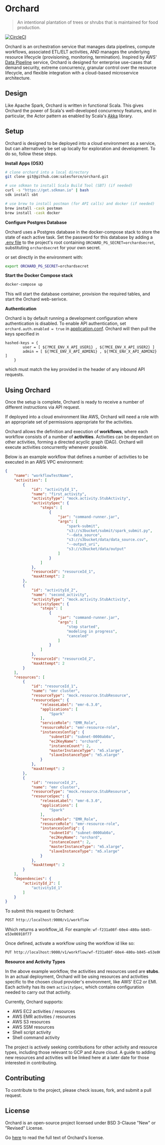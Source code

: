 # Orchard

> An intentional plantation of trees or shrubs that is maintained for food production.

[![CircleCI](https://circleci.com/gh/salesforce/orchard.svg?style=svg)](https://circleci.com/gh/salesforce/orchard)

Orchard is an orchestration service that manages data pipelines, compute workflows, associated ETL/ELT activities, AND manages the underlying resource lifecycle (provisioning, monitoring, termination).
Inspired by AWS' [Data Pipeline](https://aws.amazon.com/datapipeline/) service, Orchard is designed for enterprise use-cases that demand security, extreme concurrency, granular control over the resource lifecycle, and flexible integration with a cloud-based microservice architecture.

## Design
Like Apache Spark, Orchard is written in functional Scala. This gives Orchard the power of Scala's well-developed concurrency features, and in particular, the Actor pattern as enabled by Scala's [Akka](https://github.com/akka/akka) library.

## Setup
Orchard is designed to be deployed into a cloud environment as a service, but can alternatively be set up locally for exploration and development. To do so, follow these steps. 

**Install Apps (OSX)**
```sh
# clone orchard into a local directory
git clone git@github.com:salesforce/orchard.git

# use sdkman to install Scala Build Tool (SBT) (if needed)
curl -s "https://get.sdkman.io" | bash
sdk install sbt

# use brew to install postman (for API calls) and docker (if needed)
brew install -cask postman
brew install -cask docker
```

**Configure Postgres Database**

Orchard uses a Postgres database in the docker-compose stack to store the state of each active task. Set the password for this database by adding a [.env file](https://docs.docker.com/compose/environment-variables/#the-env-file) to the project's root containing `ORCHARD_PG_SECRET=orchardsecret`, substituting `orchardsecret` for your own secret.

or set directly in the environment with:
```sh
export ORCHARD_PG_SECRET=orchardsecret
```

**Start the Docker Compose stack**
```sh
docker-compose up
```

This will start the database container, provision the required tables, and start the Orchard web-serivce. 

**Authentication**

Orchard is by default running a development configuration where authentication is disabled. To enable API authentication, set `orchard.auth.enabled = true` in [application.conf](https://github.com/salesforce/orchard/blob/master/orchard-ws/conf/application.conf). Orchard will then pull the keys specified in 
```
hashed-keys = {
        user = [ ${?MCE_ENV_X_API_USER1} , ${?MCE_ENV_X_API_USER2} ]
        admin = [ ${?MCE_ENV_X_API_ADMIN1} , ${?MCE_ENV_X_API_ADMIN2} ]
    }
```
which must match the key provided in the header of any inbound API requests. 

## Using Orchard
Once the setup is complete, Orchard is ready to receive a number of different instructions via API request.

If deployed into a cloud environment like AWS, Orchard will need a role with an appropriate set of permissions appropriate for the activities. 

Orchard allows the definition and execution of **workflows**, where each workflow consists of a number of **activities**. Activities can be dependant on other activities, forming a directed acyclic graph (DAG). Orchard will execute activities concurrently whenever possible.

Below is an example workflow that defines a number of activities to be executed in an AWS VPC environment:

```json
{
    "name": "workflowTestName",
    "activities": [
        {
            "id": "activityId_1",
            "name": "first_activity",
            "activityType": "mock.activity.StubActivity",
            "activitySpec": {
                "steps": [
                    {
                        "jar": "command-runner.jar",
                        "args": [
                            "spark-submit",
                            "s3://s3bucket/submit/spark_submit.py",
                            "--data_source",
                            "s3://s3bucket/data/data_source.csv",
                            "--output_uri",
                            "s3://s3bucket/data/output"
                        ]
                    }
                ]
            },
            "resourceId": "resourceId_1",
            "maxAttempt": 2
        },
        {
            "id": "activityId_2",
            "name": "second_activity",
            "activityType": "mock.activity.StubActivity",
            "activitySpec": {
                "steps": [
                    {
                        "jar": "command-runner.jar",
                        "args": [
                            "step started",
                            "modeling in progress",
                            "canceled"
                        ]
                    }
                ]
            },
            "resourceId": "resourceId_2",
            "maxAttempt": 2
        }
    ],
    "resources": [
        {
            "id": "resourceId_1",
            "name": "emr cluster",
            "resourceType": "mock.resource.StubResource",
            "resourceSpec": {
                "releaseLabel": "emr-6.3.0",
                "applications": [
                    "Spark"
                ],
                "serviceRole": "EMR_Role",
                "resourceRole": "emr-resource-role",
                "instancesConfig": {
                    "subnetId": "subnet-0000ab0a",
                    "ec2KeyName": "orchard",
                    "instanceCount": 2,
                    "masterInstanceType": "m5.xlarge",
                    "slaveInstanceType": "m5.xlarge"
                }
            },
            "maxAttempt": 2
        },
        {
            "id": "resourceId_2",
            "name": "emr cluster",
            "resourceType": "mock.resource.StubResource",
            "resourceSpec": {
                "releaseLabel": "emr-6.3.0",
                "applications": [
                    "Spark"
                ],
                "serviceRole": "EMR_Role",
                "resourceRole": "emr-resource-role",
                "instancesConfig": {
                    "subnetId": "subnet-0000ab0a",
                    "ec2KeyName": "orchard",
                    "instanceCount": 2,
                    "masterInstanceType": "m5.xlarge",
                    "slaveInstanceType": "m5.xlarge"
                }
            },
            "maxAttempt": 2
        }
    ],
    "dependencies": {
        "activityId_2": [
            "activityId_1"
        ]
    }
}
```

To submit this request to Orchard:
```html
POST http://localhost:9000/v1/workflow
```
Which returns a workflow_id. For example: `wf-f231a08f-60e4-480a-b845-e53e06918f77`

Once defined, activate a workflow using the workflow id like so:
```html
PUT http://localhost:9000/v1/workflow/wf-f231a08f-60e4-480a-b845-e53e06918f77
```

**Resource and Activity Types**

In the above example workflow, the activities and resources used are **stubs**. In an actual deployment, Orchard will be using resources and activities specific to the chosen cloud provider's environment, like AWS' EC2 or EMI. Each activity has its own `activitySpec`, which contains configuration needed to carry out that activity.

Currently, Orchard supports:
- AWS EC2 activities / resources
- AWS EMR activities / resources
- AWS S3 resources
- AWS SSM resources
- Shell script activity
- Shell command activity

The project is actively seeking contributions for other activity and resource types, including those relevant to GCP and Azure cloud. A guide to adding new resources and activities will be linked here at a later date for those interested in contributing. 

## Contributing
To contribute to the project, please check issues, fork, and submit a pull request. 

## License
Orchard is an open-source project licensed under BSD 3-Clause "New" or "Revised" License. 

Go [here](https://github.com/salesforce/orchard/blob/master/LICENSE.txt) to read the full text of Orchard's license. 
